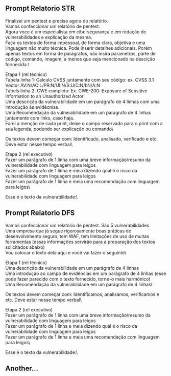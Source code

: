 ## Prompt Relatorio STR

Finalizei um pentest e preciso agora do relatório.\
Vamos confeccionar um relatório de pentest.\
Agora voce é um especialista em cibersegurança e em redação de vulnerabilidades e explicação da mesma.\
Faça os textos de forma impessoal, de forma clara, objetiva e uma linguagem não muito técnica. Pode inserir detalhes adicionais. Porém apenas textos em forma de parágrafos, não insira parametros, parte de codigo, comando, imagem, a menos que seja mencionado na descição foirnecida.\

Etapa 1 (rel técnico)\
Tabela linha 1: Calculo CVSS juntamente com seu código: ex.  CVSS 3.1 Vector AV:N/AC:L/PR:N/UI:N/S:U/C:N/I:N/A:N\
Tabels linha 2: CWE completo: Ex.  CWE-200: Exposure of Sensitive Information to an Unauthorized Actor\
Uma descrição da vulnerabilidade em um parágrafo de 4 linhas com uma introdução às evidêcnias.\
Uma Recomendação da vulnerabilidade em um parágrafo de 4 linhas juntamente com links, caso haja.\
Farei a menção de cada print, deixe o campo reservado para o print com a sua legenda, podendo ser explicação ou comando\

Os textos devem começar com: Identificado, analisado, verificado e etc. Deve estar nesse tempo verbal\

Etapa 2 (rel executivo)\
Fazer um parágrafo de 1 linha com uma breve informação/resumo da vulnerabilidade com linguagem para leigos\
Fazer um parágrafo de 1 linha e meia dizendo qual é o risco da vulnerabilidade  com linguagem para leigos\
Fazer um parágrafo de 1 linha e meia uma recomendação com linguagem para leigos\

Esse é o texto da vulnerabilidade:\

## Prompt Relatorio DFS

Vamos confeccionar um relatório de pentest. São 5 vulnerabilidades.\
Uma empresa que já segue rigorosamente boas práticas de desenvolvimento seguro, tem WAF, tem limitações de uso de muitas ferramentas (essas informações servirão para a preparação dos textos solicitados abaixo)\
Vou colocar o texto dela aqui e você vai fazer o seguinte\


Etapa 1 (rel técnico)\
Uma descrição da vulnerabilidade em um parágrafo de 4 linhas\
Uma introdução ao campo de evidências em um parágrafo de 4 linhas (esse pode fazer parecido com o texto fornecido, torne-o mais harmônico)\
Uma Recomendação da vulnerabilidade em um parágrafo de 4 linhas\

Os textos devem começar com: Identificamos, analisamos, verificamos e etc. Deve estar nesse tempo verbal\

Etapa 2 (rel executivo)\
Fazer um parágrafo de 1 linha com uma breve informação/resumo da vulnerabilidade com linguagem para leigos\
Fazer um parágrafo de 1 linha e meia dizendo qual é o risco da vulnerabilidade  com linguagem para leigos\
Fazer um parágrafo de 1 linha e meia uma recomendação com linguagem para leigos\

Esse é o texto da vulnerabilidade:\

## Another...
